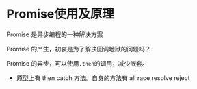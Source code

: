 # Promise使用及原理

Promise 是异步编程的一种解决方案

Promise 的产生，初衷是为了解决回调地狱的问题吗？

Promise 的异步，可以使用`.then`的调用，减少嵌套。

- 原型上有 then catch 方法。自身的方法有 all race resolve reject
